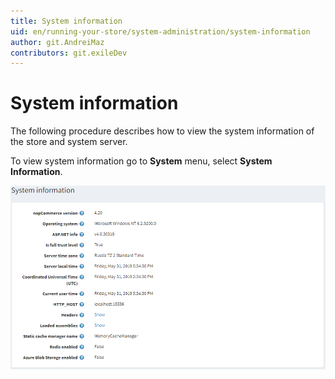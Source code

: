 ```yaml
---
title: System information
uid: en/running-your-store/system-administration/system-information
author: git.AndreiMaz
contributors: git.exileDev
---
```


# System information

The following procedure describes how to view the system information of the store and system server.

To view system information go to **System** menu, select **System Information**.

![System Information](_static/system-information/system-information.png)
